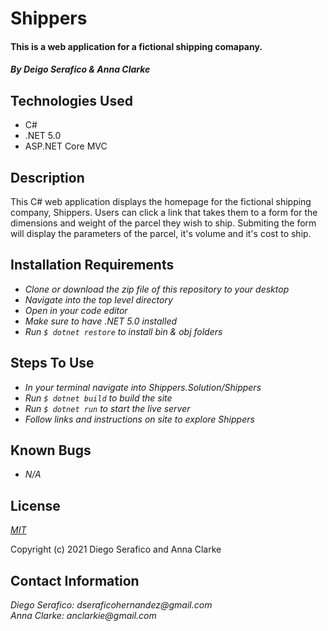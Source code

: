 # Shippers

#### This is a web application for a fictional shipping comapany.

#### _By Deigo Serafico & Anna Clarke_

## Technologies Used

* C#
* .NET 5.0
* ASP.NET Core MVC


## Description

This C# web application displays the homepage for the fictional shipping company, Shippers. Users can click a link that takes them to a form for the dimensions and weight of the parcel they wish to ship. Submiting the form will display the parameters of the parcel, it's volume and it's cost to ship.

## Installation Requirements

* _Clone or download the zip file of this repository to your desktop_
* _Navigate into the top level directory_
* _Open in your code editor_
* _Make sure to have .NET 5.0 installed_
* _Run `$ dotnet restore` to install bin & obj folders_

## Steps To Use

* _In your terminal navigate into Shippers.Solution/Shippers_
* _Run `$ dotnet build` to build the site_
* _Run `$ dotnet run` to start the live server_
* _Follow links and instructions on site to explore Shippers_

## Known Bugs

* _N/A_

## License

_[MIT](https://opensource.org/licenses/MIT)_  

Copyright (c) 2021 Diego Serafico and Anna Clarke

## Contact Information

_Diego Serafico: dseraficohernandez@gmail.com_  
_Anna Clarke: anclarkie@gmail.com_